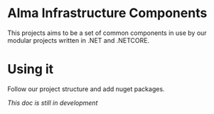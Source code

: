 # Alma Infrastructure Components

This projects aims to be a set of common components in use by our modular projects written in .NET and .NETCORE.

# Using it

Follow our project structure and add nuget packages.

_This doc is still in development_
